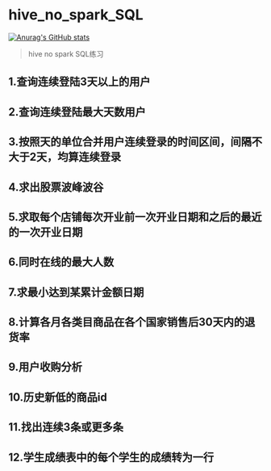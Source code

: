# hive_no_spark_SQL

[![Anurag's GitHub stats](https://github-readme-stats.vercel.app/api?username=Hedeoer)](https://github.com/anuraghazra/github-readme-stats)

>hive no spark SQL练习

## 1.查询连续登陆3天以上的用户
## 2.查询连续登陆最大天数用户
## 3.按照天的单位合并用户连续登录的时间区间，间隔不大于2天，均算连续登录
## 4.求出股票波峰波谷
## 5.求取每个店铺每次开业前一次开业日期和之后的最近的一次开业日期
## 6.同时在线的最大人数
## 7.求最小达到某累计金额日期
## 8.计算各月各类目商品在各个国家销售后30天内的退货率
## 9.用户收购分析
## 10.历史新低的商品id
## 11.找出连续3条或更多条
## 12.学生成绩表中的每个学生的成绩转为一行